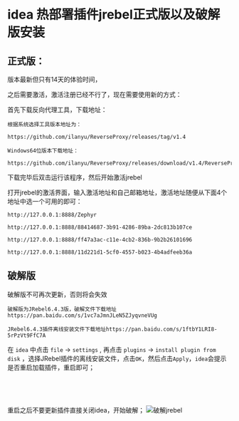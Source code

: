 # idea 热部署插件jrebel正式版以及破解版安装

## 正式版：
版本最新但只有14天的体验时间，

之后需要激活，激活注册已经不行了，现在需要使用新的方式：

首先下载反向代理工具，下载地址：
```
根据系统选择工具版本地址为：

https://github.com/ilanyu/ReverseProxy/releases/tag/v1.4

Windows64位版本下载地址：

https://github.com/ilanyu/ReverseProxy/releases/download/v1.4/ReverseProxy_windows_amd64.exe
```
下载完毕后双击运行该程序，然后开始激活jrebel

打开jrebel的激活界面，输入激活地址和自己邮箱地址，激活地址随便从下面4个地址中选一个可用的即可：
```
http://127.0.0.1:8888/Zephyr

http://127.0.0.1:8888/88414687-3b91-4286-89ba-2dc813b107ce

http://127.0.0.1:8888/ff47a3ac-c11e-4cb2-836b-9b2b26101696

http://127.0.0.1:8888/11d221d1-5cf0-4557-b023-4b4adfeeb36a
```

## 破解版
破解版不可再次更新，否则将会失效
```
破解版为JRebel6.4.3版，破解文件下载地址https://pan.baidu.com/s/1vc7aJmnJLeN5ZJyqvneVUg

JRebel6.4.3插件离线安装文件下载地址https://pan.baidu.com/s/1ftbY1LRI8-5rPzVt9FfC7A
```

在 `idea` 中点击 `file` -> `settings` , 再点击 `plugins` -> `install plugin from disk` ，选择JRebel插件的离线安装文件，点击`OK`，然后点击`Apply`，`idea`会提示是否重启加载插件，重启即可；



 

 

重启之后不要更新插件直接关闭idea，开始破解；
![破解jrebel]()
